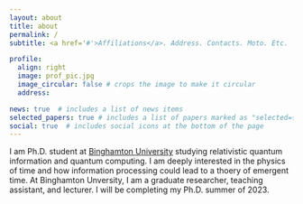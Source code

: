 ```yaml
---
layout: about
title: about
permalink: /
subtitle: <a href='#'>Affiliations</a>. Address. Contacts. Moto. Etc.

profile:
  align: right
  image: prof_pic.jpg
  image_circular: false # crops the image to make it circular
  address: 

news: true  # includes a list of news items
selected_papers: true # includes a list of papers marked as "selected={true}"
social: true  # includes social icons at the bottom of the page
---
```


I am Ph.D. student at [Binghamton University](https://www.binghamton.edu/) studying relativistic quantum information and quantum computing. I am deeply interested in the physics of time and how information processing could lead to a thoery of emergent time. At Binghamton Unversity, I am a graduate researcher, teaching assistant, and lecturer. I will be completing my Ph.D. summer of 2023. 
